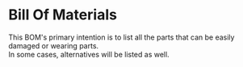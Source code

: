 # Bill Of Materials

This BOM's primary intention is to list all the parts that can be easily damaged or wearing parts.  
In some cases, alternatives will be listed as well.